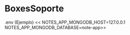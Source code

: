 # BoxesSoporte
.env (Ejemplo)
<<
NOTES_APP_MONGODB_HOST=127.0.0.1
NOTES_APP_MONGODB_DATABASE=note-app>>
